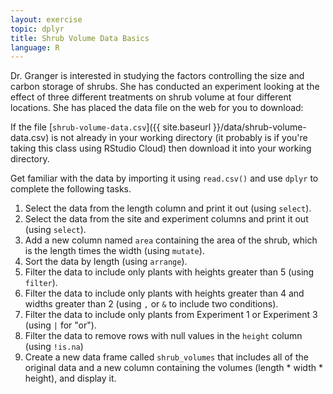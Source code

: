 ```yaml
---
layout: exercise
topic: dplyr
title: Shrub Volume Data Basics
language: R
---
```


Dr. Granger is interested in studying the factors controlling the size and
carbon storage of shrubs. She has conducted an experiment looking at the effect
of three different treatments on shrub volume at four different locations. She
has placed the data file on the web for you to download:

If the file [`shrub-volume-data.csv`]({{ site.baseurl }}/data/shrub-volume-data.csv) is not already in your working directory (it probably is if you're taking this class using RStudio Cloud) then download it into your working directory.

Get familiar with the data by importing it using `read.csv()` and use `dplyr` to complete the following tasks.

1. Select the data from the length column and print it out (using `select`).
2. Select the data from the site and experiment columns and print it out (using `select`).
3. Add a new column named `area` containing the area of the shrub, which is the length times the width (using `mutate`).
4. Sort the data by length (using `arrange`).
5. Filter the data to include only plants with heights greater than 5 (using `filter`).
6. Filter the data to include only plants with heights greater than 4 and widths greater than 2 (using `,` or `&` to include two conditions).
7. Filter the data to include only plants from Experiment 1 or Experiment 3 (using `|` for "or").
8. Filter the data to remove rows with null values in the `height` column (using `!is.na`)
9. Create a new data frame called `shrub_volumes` that includes all of the original data and a new column containing the volumes (length * width * height), and display it.